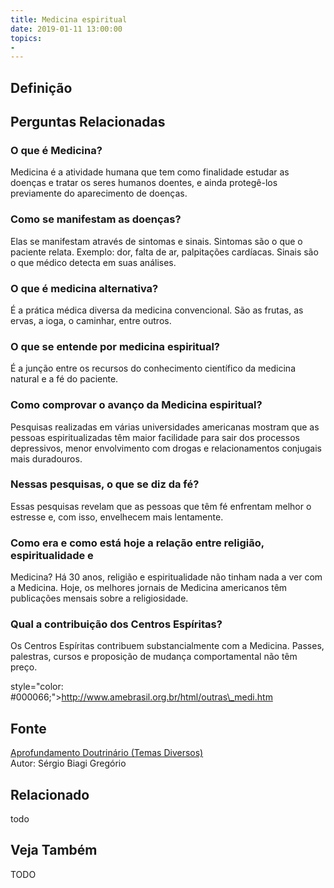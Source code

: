 ```yaml
---
title: Medicina espiritual
date: 2019-01-11 13:00:00
topics: 
- 
---
```


## Definição


## Perguntas Relacionadas

### O que é Medicina?
Medicina é a atividade humana que tem como finalidade estudar as doenças
e tratar os seres humanos doentes, e ainda protegê-los previamente do
aparecimento de doenças.

### Como se manifestam as doenças?
Elas se manifestam através de sintomas e sinais. Sintomas são o que
o paciente relata. Exemplo: dor, falta de ar, palpitações cardíacas.
Sinais são o que médico detecta em suas análises.

### O que é medicina alternativa?
É a prática médica diversa da medicina convencional. São as frutas, as
ervas, a ioga, o caminhar, entre outros.

### O que se entende por medicina espiritual?
É a junção entre os recursos do conhecimento científico da medicina
natural e a fé do paciente.

### Como comprovar o avanço da Medicina espiritual?
Pesquisas realizadas em várias universidades americanas mostram que as
pessoas espiritualizadas têm maior facilidade para sair dos processos
depressivos, menor envolvimento com drogas e relacionamentos conjugais
mais duradouros.

### Nessas pesquisas, o que se diz da fé?
Essas pesquisas revelam que as pessoas que têm fé enfrentam melhor o
estresse e, com isso, envelhecem mais lentamente.

### Como era e como está hoje a relação entre religião, espiritualidade e
Medicina?
Há 30 anos, religião e espiritualidade não tinham nada a ver com a
Medicina. Hoje, os melhores jornais de Medicina americanos têm
publicações mensais sobre a religiosidade.

### Qual a contribuição dos Centros Espíritas?
Os Centros Espíritas contribuem substancialmente com a Medicina. Passes,
palestras, cursos e proposição de mudança comportamental não têm preço.


style="color: #000066;">http://www.amebrasil.org.br/html/outras\_medi.htm

## Fonte
[Aprofundamento Doutrinário (Temas Diversos)](https://sites.google.com/view/aprofundamentodoutrinario/medicina-espiritual)  
Autor: Sérgio Biagi Gregório



## Relacionado
todo

## Veja Também
TODO


